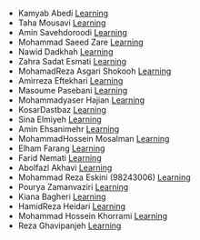 - Kamyab Abedi [Learning](https://github.com/b4ym4k/Python)
- Taha Mousavi [Learning](https://github.com/TahaMsv/Kaggle-Python-Course)
- Amin Savehdoroodi [Learning](https://github.com/Aminsaveh/Kaggle-Python-Course)
- Mohammad Saeed Zare [Learning](https://github.com/MSaeed1381/Kaggle-Python-Course)
- Nawid Dadkhah [Learning](https://github.com/nawidadkhah/Kaggle-Python-Course)
- Zahra Sadat Esmati [Learning](https://github.com/ZedEsm/Kaggle-Python-Course.git)
- MohamadReza Asgari Shokooh [Learning](https://github.com/RohamAsgari/HW1-CS.git)
- Amirreza Eftekhari [Learning](https://github.com/AmirEfi/PythonCourseKaggle)
- Masoume Pasebani [Learning](https://github.com/masoume-pasebani/CS-HW1.git)
- Mohammadyaser Hajian [Learning](https://github.com/Yaser-Hajian/Computer-Simulation_HWs)
- KosarDastbaz [Learning](https://github.com/KosarDst/Python-course)
- Sina Elmiyeh [Learning](https://github.com/GoldenBall13/ComputerSim-e1)
- Amin Ehsanimehr [Learning](https://github.com/Aminho09/Kaggle-Python-Course)
- MohammadHossein Mosalman [Learning](https://github.com/mosalman1379/pythonExercise)
- Elham Farang [Learning](https://github.com/Ls-m/simulation-course)
- Farid Nemati [Learning](https://github.com/farid-creat/python_certificate)
- Abolfazl Akhavi [Learning](https://github.com/Abolfazlak/simulatio-python)
- Mohammad Reza Eskini (98243006) [Learning](https://github.com/mreskini/python-course)
- Pourya Zamanvaziri [Learning](https://github.com/Pouryazv/Kaggle-Python-Course)
- Kiana Bagheri [Learning](https://github.com/KianaBagheri/python-course)
- HamidReza Heidari [Learning](https://github.com/hamid-r-h/python_course.git)
- Mohammad Hossein Khorrami [Learning](https://github.com/mhkh333/python_kaggle)
- Reza Ghavipanjeh [Learning](https://github.com/RezaGh79/CE042-Computer-Simulation/)
